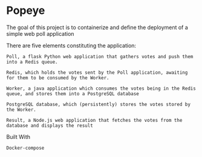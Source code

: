 # Popeye

The goal of this project is to containerize and define the deployment of a simple web poll application

There are five elements constituting the application:

    Poll, a flask Python web application that gathers votes and push them into a Redis queue.

    Redis, which holds the votes sent by the Poll application, awaiting for them to be consumed by the Worker.

    Worker, a java application which consumes the votes being in the Redis queue, and stores them into a PostgreSQL database

    PostgreSQL database, which (persistently) stores the votes stored by the Worker.

    Result, a Node.js web application that fetches the votes from the database and displays the result

Built With

    Docker-compose

